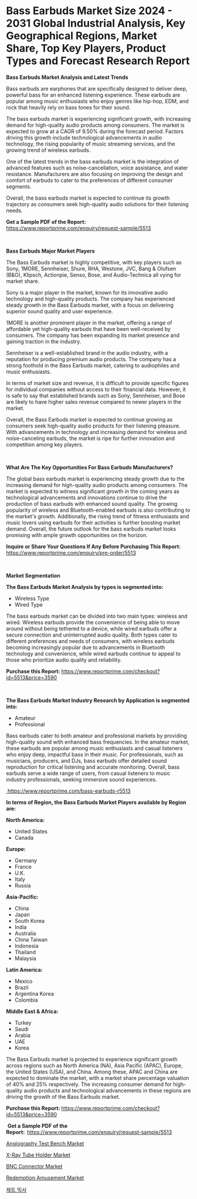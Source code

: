 <p><h1>Bass Earbuds Market Size 2024 - 2031 Global Industrial Analysis, Key Geographical Regions, Market Share, Top Key Players, Product Types and Forecast Research Report</h1></p><p><strong>Bass Earbuds Market Analysis and Latest Trends</strong></p>
<p><p>Bass earbuds are earphones that are specifically designed to deliver deep, powerful bass for an enhanced listening experience. These earbuds are popular among music enthusiasts who enjoy genres like hip-hop, EDM, and rock that heavily rely on bass tones for their sound.</p><p>The bass earbuds market is experiencing significant growth, with increasing demand for high-quality audio products among consumers. The market is expected to grow at a CAGR of 9.50% during the forecast period. Factors driving this growth include technological advancements in audio technology, the rising popularity of music streaming services, and the growing trend of wireless earbuds.</p><p>One of the latest trends in the bass earbuds market is the integration of advanced features such as noise-cancellation, voice assistance, and water resistance. Manufacturers are also focusing on improving the design and comfort of earbuds to cater to the preferences of different consumer segments.</p><p>Overall, the bass earbuds market is expected to continue its growth trajectory as consumers seek high-quality audio solutions for their listening needs.</p></p>
<p><strong>Get a Sample PDF of the Report:&nbsp;</strong> <a href="https://www.reportprime.com/enquiry/request-sample/5513">https://www.reportprime.com/enquiry/request-sample/5513</a></p>
<p>&nbsp;</p>
<p><strong>Bass Earbuds Major Market Players</strong></p>
<p><p>The Bass Earbuds market is highly competitive, with key players such as Sony, 1MORE, Sennheiser, Shure, RHA, Westone, JVC, Bang & Olufsen (B&O), Klipsch, Actionpie, Senso, Bose, and Audio-Technica all vying for market share. </p><p>Sony is a major player in the market, known for its innovative audio technology and high-quality products. The company has experienced steady growth in the Bass Earbuds market, with a focus on delivering superior sound quality and user experience. </p><p>1MORE is another prominent player in the market, offering a range of affordable yet high-quality earbuds that have been well-received by consumers. The company has been expanding its market presence and gaining traction in the industry.</p><p>Sennheiser is a well-established brand in the audio industry, with a reputation for producing premium audio products. The company has a strong foothold in the Bass Earbuds market, catering to audiophiles and music enthusiasts.</p><p>In terms of market size and revenue, it is difficult to provide specific figures for individual companies without access to their financial data. However, it is safe to say that established brands such as Sony, Sennheiser, and Bose are likely to have higher sales revenue compared to newer players in the market.</p><p>Overall, the Bass Earbuds market is expected to continue growing as consumers seek high-quality audio products for their listening pleasure. With advancements in technology and increasing demand for wireless and noise-canceling earbuds, the market is ripe for further innovation and competition among key players.</p></p>
<p>&nbsp;</p>
<p><strong>What Are The Key Opportunities For Bass Earbuds Manufacturers?</strong></p>
<p><p>The global bass earbuds market is experiencing steady growth due to the increasing demand for high-quality audio products among consumers. The market is expected to witness significant growth in the coming years as technological advancements and innovations continue to drive the production of bass earbuds with enhanced sound quality. The growing popularity of wireless and Bluetooth-enabled earbuds is also contributing to the market's growth. Additionally, the rising trend of fitness enthusiasts and music lovers using earbuds for their activities is further boosting market demand. Overall, the future outlook for the bass earbuds market looks promising with ample growth opportunities on the horizon.</p></p>
<p><strong>Inquire or Share Your Questions If Any Before Purchasing This Report:</strong> <a href="https://www.reportprime.com/enquiry/pre-order/5513">https://www.reportprime.com/enquiry/pre-order/5513</a></p>
<p>&nbsp;</p>
<p><strong>Market Segmentation</strong></p>
<p><strong>The Bass Earbuds Market Analysis by types is segmented into:</strong></p>
<p><ul><li>Wireless Type</li><li>Wired Type</li></ul></p>
<p><p>The bass earbuds market can be divided into two main types: wireless and wired. Wireless earbuds provide the convenience of being able to move around without being tethered to a device, while wired earbuds offer a secure connection and uninterrupted audio quality. Both types cater to different preferences and needs of consumers, with wireless earbuds becoming increasingly popular due to advancements in Bluetooth technology and convenience, while wired earbuds continue to appeal to those who prioritize audio quality and reliability.</p></p>
<p><strong>Purchase this Report:&nbsp;</strong><a href="https://www.reportprime.com/checkout?id=5513&price=3590">https://www.reportprime.com/checkout?id=5513&price=3590</a></p>
<p>&nbsp;</p>
<p><strong>The Bass Earbuds Market Industry Research by Application is segmented into:</strong></p>
<p><ul><li>Amateur</li><li>Professional</li></ul></p>
<p><p>Bass earbuds cater to both amateur and professional markets by providing high-quality sound with enhanced bass frequencies. In the amateur market, these earbuds are popular among music enthusiasts and casual listeners who enjoy deep, impactful bass in their music. For professionals, such as musicians, producers, and DJs, bass earbuds offer detailed sound reproduction for critical listening and accurate monitoring. Overall, bass earbuds serve a wide range of users, from casual listeners to music industry professionals, seeking immersive sound experiences.</p></p>
<p><a href="https://www.reportprime.com/bass-earbuds-r5513">&nbsp;https://www.reportprime.com/bass-earbuds-r5513</a></p>
<p><strong>In terms of Region, the Bass Earbuds Market Players available by Region are:</strong></p>
<p>
    <p> <strong> North America: </strong>
        <ul>
            <li>United States</li>
            <li>Canada</li>
        </ul>
        </p> 
    <p> <strong> Europe: </strong>
        <ul>
            <li>Germany</li>
            <li>France</li>
            <li>U.K.</li>
            <li>Italy</li>
            <li>Russia</li>
        </ul>
        </p> 
    <p> <strong> Asia-Pacific: </strong>
        <ul>
            <li>China</li>
            <li>Japan</li>
            <li>South Korea</li>
            <li>India</li>
            <li>Australia</li>
            <li>China Taiwan</li>
            <li>Indonesia</li>
            <li>Thailand</li>
            <li>Malaysia</li>
        </ul>
        </p> 
    <p> <strong> Latin America: </strong>
        <ul>
            <li>Mexico</li>
            <li>Brazil</li>
            <li>Argentina Korea</li>
            <li>Colombia</li>
        </ul>
        </p> 
    <p> <strong> Middle East & Africa: </strong>
        <ul>
            <li>Turkey</li>
            <li>Saudi</li>
            <li>Arabia</li>
            <li>UAE</li>
            <li>Korea</li>
        </ul>
    </p>
    </p>
<p><p>The Bass Earbuds market is projected to experience significant growth across regions such as North America (NA), Asia Pacific (APAC), Europe, the United States (USA), and China. Among these, APAC and China are expected to dominate the market, with a market share percentage valuation of 40% and 25% respectively. The increasing consumer demand for high-quality audio products and technological advancements in these regions are driving the growth of the Bass Earbuds market.</p></p>
<p><strong>Purchase this Report: </strong><a href="https://www.reportprime.com/checkout?id=5513&price=3590">https://www.reportprime.com/checkout?id=5513&price=3590</a></p>
<p>&nbsp;<strong>Get a Sample PDF of the Report:&nbsp;&nbsp;</strong><a href="https://www.reportprime.com/enquiry/request-sample/5513">https://www.reportprime.com/enquiry/request-sample/5513</a></p>
<p><strong></strong></p>
<p><p><a href="https://issuu.com/reportprime-2/docs/angiography-test-bench-market-size-2030.pptx">Angiography Test Bench Market</a></p><p><a href="https://issuu.com/reportprime-2/docs/x-ray-tube-holder-market-size-2030.pptx">X-Ray Tube Holder Market</a></p><p><a href="https://github.com/ayamgoreng5458/Market-Research-Report-List-1/blob/main/bnc-connector-market.md">BNC Connector Market</a></p><p><a href="https://github.com/nigngrjl95/Market-Research-Report-List-1/blob/main/redemption-amusement-market.md">Redemption Amusement Market</a></p><p><a href="https://github.com/mithunmistry2258/Market-Research-Report-List-1/blob/main/225459559307.md">제트 믹서</a></p></p>